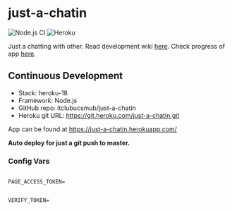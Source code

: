 # just-a-chatin

![Node.js CI](https://github.com/itclubucsmub/just-a-chatin/workflows/Node.js%20CI/badge.svg?branch=master) ![Heroku](https://heroku-badge.herokuapp.com/?app=heroku-badge)

Just a chatting with other.
Read development wiki [here](wiki). Check progress of app [here](https://github.com/itclubucsmub/just-a-chatin/projects/1).

## Continuous Development
- Stack: heroku-18
- Framework: Node.js
- GitHub repo: itclubucsmub/just-a-chatin
- Heroku git URL: https://git.heroku.com/just-a-chatin.git

App can be found at https://just-a-chatin.herokuapp.com/

**Auto deploy for just a git push to master.**

### Config Vars

<code>
PAGE_ACCESS_TOKEN=
  
VERIFY_TOKEN=
</code>
